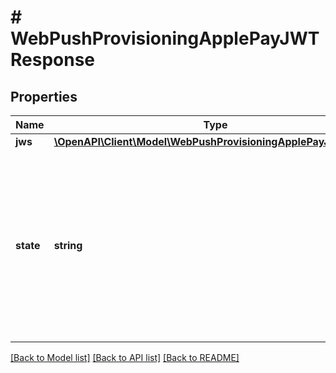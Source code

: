 # # WebPushProvisioningApplePayJWTResponse

## Properties

Name | Type | Description | Notes
------------ | ------------- | ------------- | -------------
**jws** | [**\OpenAPI\Client\Model\WebPushProvisioningApplePayJWSModel**](WebPushProvisioningApplePayJWSModel.md) |  |
**state** | **string** | Unique state associated with the digital wallet token. The Marqeta platform returns a universally unique identifier (UUID) in this field. |

[[Back to Model list]](../../README.md#models) [[Back to API list]](../../README.md#endpoints) [[Back to README]](../../README.md)
